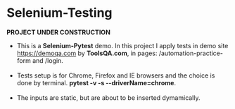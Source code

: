 # Selenium-Testing

**PROJECT UNDER CONSTRUCTION**

  * This is a **Selenium-Pytest** demo. In this project I apply tests in demo site https://demoqa.com by **ToolsQA.com**, in pages:
        /automation-practice-form and /login.<br/><br/>
  * Tests setup is for Chrome, Firefox and IE browsers and the choice is done by terminal. **pytest -v -s --driverName=chrome**.<br/><br/>
  * The inputs are static, but are about to be inserted dymamically.







